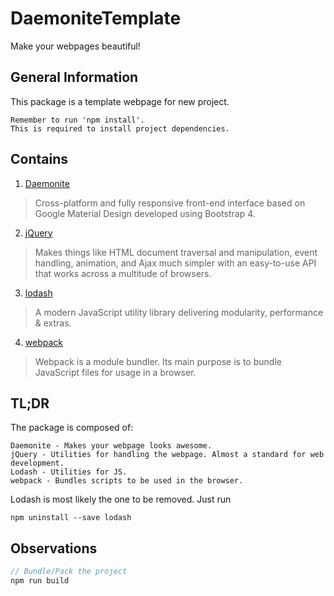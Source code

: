 # DaemoniteTemplate

Make your webpages beautiful!


## General Information

This package is a template webpage for new project.

	Remember to run 'npm install'.
	This is required to install project dependencies.

## Contains

1. [Daemonite](https://github.com/Daemonite/material)
> Cross-platform and fully responsive front-end interface based on Google Material Design developed using Bootstrap 4.
2. [jQuery](https://jquery.com)
> Makes things like HTML document traversal and manipulation, event handling, animation, and Ajax much simpler with an easy-to-use API that works across a multitude of browsers.
3. [lodash](https://lodash.com)
> A modern JavaScript utility library delivering modularity, performance & extras.
4. [webpack](https://webpack.js.org)
> Webpack is a module bundler. Its main purpose is to bundle JavaScript files for usage in a browser.

## TL;DR

The package is composed of:

	Daemonite - Makes your webpage looks awesome.
	jQuery - Utilities for handling the webpage. Almost a standard for web development.
	Lodash - Utilities for JS.
	webpack - Bundles scripts to be used in the browser.

Lodash is most likely the one to be removed. Just run

```
npm uninstall --save lodash
``` 

## Observations

```js
// Bundle/Pack the project
npm run build
```